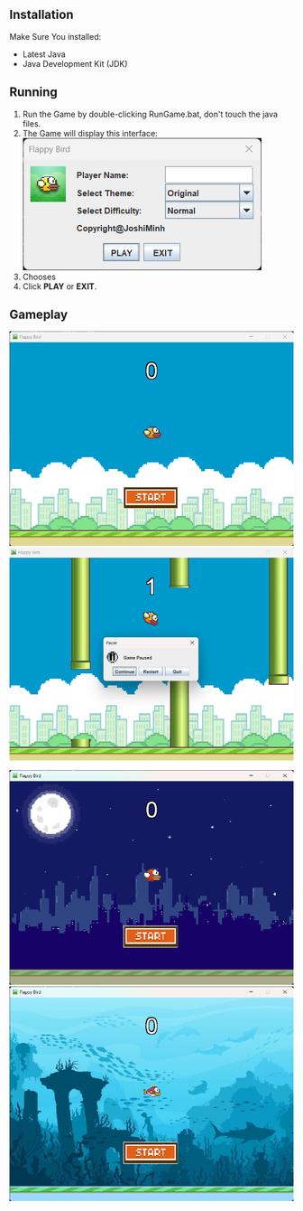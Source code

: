 ## Installation
Make Sure You installed:
* Latest Java
* Java Development Kit (JDK)

## Running
1. Run the Game by double-clicking RunGame.bat, don't touch the java files.
2. The Game will display this interface:
![FlappyBird Interface](/Demo/Interface.png)
3. Chooses
4. Click **PLAY** or **EXIT**.

## Gameplay
![FlappyBird](/Demo/Game.png)
![Pause game](/Demo/ESC.png)

![Custom Theme 1: Red Night](/Demo/Theme1.png)
![Custom Theme 2: Underwater](/Demo/Theme2.png)